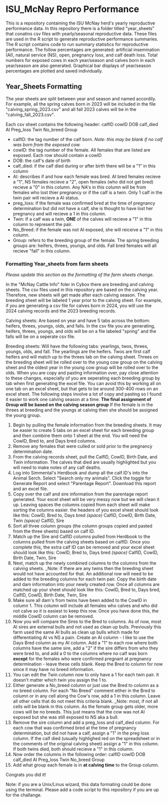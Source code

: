 # ISU_McNay Repro Performance 

This is a repository containing the ISU McNay herd's yearly reproductive performance data. In this repository there is a folder titled "year_sheets" that conatins csv files with yearly/seasonal reproductive data. These files are used in the R script to generate reproductive performance summaries. The R script contains code to run summary statistics for reproductive performance. The follow percentages are generated: artificial insemination (AI), natural service (NS), open, pregnancy loss, and calf death loss. Total numbers for exposed cows in each year/season and calves born in each year/season are also generated. Graphical bar displays of year/season percentages are plotted and saved individually. 


## Year_Sheets Formatting 

The year sheets are split between year and season and named accordily. For example, all the spring calves born in 2023 will be included in the file "calving_spring_2023.csv" and all fall 2023 calves will be in the "calving_fall_2023.csv". 

Each csv sheet contains the following header: calfID	cowID	DOB	calf_died	AI	Preg_loss	Twin	No_breed	Group
* calfID: the tag number of the calf born. _Note: this may be blank if no calf was born from the exposed cow._
* cowID: the tag number of the female. All females that are listed are exposed. Each row should contain a cowID 
* DOB: the calf's date of birth
* calf_died: if the calf died during or after birth there will be a "1" in this column
* AI: describes if and how each female was bred. AI bred females recieve a "1", NS females recieve a "2", open females (who did not get bred) recieve a "0" in this column. Any NA's in this column will be from females who lost thier pregnancy or if the calf is a twin. Only 1 calf in the twin pair will recieve a AI status. 
* preg_loss: if the female was confirmed bred at the time of pregnancy determination but did not have a calf, she is thought to have lost her pregnancy and will recieve a 1 in this column. 
* Twin: If a calf was a twin, **ONE** of the calves will recieve a "1" in this column to represent the pair. 
* No_Breed: if the female was not AI exposed, she will reiceive a "1" in this column. 
* Group: refers to the breeding group of the female. The spring breeding groups are: heifers, threes, youngs, and olds. Fall bred females will all recieve "fall" in this column. 

### Formatting Year_sheets from farm sheets

_Please update this section as the formatting of the farm sheets change._

In the "McNay Cattle Info" foler in Cybox there are breeding and calving sheets. The csv files used in this repository are based on the calving year. Therefore, new sheets will get made after each calving season. The breeding sheet will be labeled 1 year prior to the calving sheet. For example, if you are generating a csv file for calves born in 2024, you will use the 2024 calving records and the 2023 breeding records. 

Calving sheets: Are based on year and have 5 tabs across the bottom: heifers, threes, youngs, olds, and falls. In the csv file you are generating, heifers, threes, youngs, and olds will be on a file labeled "spring" and the falls will be on a seperate csv file. 

Breeding sheets: Will have the following tabs: yearlings, twos, threes, youngs, olds, and fall. The yearlings are the heifers. Twos are first calf heifers and will match up to the threes tab on the calving sheet. Threes on the breeding sheet will be rolled over to the young cow group on the calving sheet and the oldest year in the young cow group will be rolled over to the olds. When you are copy and pasting information over, pay close attention to these changes, especially of you are seperating each breeding group by tab when first generating the excel file. You can avoid this by working all on one tab on an excel sheet, but that gets to be around 300-400 rows on an excel sheet. The following steps involve a lot of copy and pasting so I found it easier to work one calving season at a time. **The final assignment of Group will be based on the calving season group** If the female is in the threes at breeding and the youngs at calving then she should be assigned the young group.

1) Begin by pulling the female information from the breeding sheets. It may be easier to create 5 tabs on an excel sheet for each breeding group and then combine them onto 1 sheet at the end. You will need the CowID, Bred to, and Days bred columns.
2) Remove any females that were culled or sold prior to the pregnancy determination date.  
3) From the calving records sheet, pull the CalfID, CowID, Birth Date, and Twin information. The calves that died are usually highlighted but you will need to make notes of any calf deaths.
4) Log into Simmental's Herdbook and dump all the calf ID's into the Animal Serch. Select "Search only my animals". Click the toggle for Generate Report and select "Parentage Report". Download this report and an excel file.
5) Copy over the calf and sire information from the parentage report generated. Your excel sheet will be very messy now but we will clean it up. Leaving spaces the columns copied from each sheet will make sorting the columns easier. the headers of you excel sheet should look like this:
  CowID, Bred to, Days bred     _(space)_     CalfID, CowID, Birth Date, Twin    _(space)_    CalfID, Sire
6) Sort all three column groups (the column groups copied and pasted from the three sheets) based on calf ID.
7) Match up the Sire and CalfID columns pulled from Herdbook to the columns pulled from the calving sheets based on calfID. Once you complete this, the extra calf ID can be removed and your excel sheet should look like this:
  CowID, Bred to, Days bred     _(space)_     CalfID, CowID, Birth Date, Twin, Sire
8) Next, match up the newly combined columns to the columns from the calving sheets. _Note: if there are any twins then the breeding sheet would not have accounted for that. An additional row will need to be added to the breeding columns for each twin pair. Copy the birth date and dam information into your newly created row. Once all columns are matched up your sheet should look like this:
  CowID, Bred to, Days bred, CalfID, CowID, Birth Date, Twin, Sire
9) Make sure all dam's from twins have been added to the CowID in column 1. This column will include all females who calves and who did not calve so it is easiest to keep this row. Once you have done this, the middle CowID column can be removed.
10) Now you will compare the Sires to the Bred to columns. As of now, most AI sires are external bulls and not used as clean up bulls. Previously this farm used the same AI bulls as clean up bulls which made for differentiating AI vs NS a pain. Create an AI column - I like to use the Days Bred column as my AI column. Add a "1" to each row where both columns have the same sire, add a "2" if the sire differs from who they were bred to, and add a 0 to the columns where no calf was born **except** for the females who were confirmed pregnant at pregnancy determination - leave these cells blank. Keep the Bred to column for now since it may have no breed information. 
11) You can edit the Twin column now to only have a 1 for each twin pair. It doesn't matter which twin you assign the 1 to.
12) Either generate a No_breed column or just use the Bred to column as a no breed column. For each "No Breed" comment either in the Bred to column or in any cell along the Cow's row, add a 1 in this column. Leave all other cells that do not meet this criteria blank. _Note: most, if not all cells will be blank in this column. As the female group gets older, more cows will be no breeds. This just means that the cow was not AI exposed but she was still exposed to NS aka a bull. 
13) Remove the sire column and add a preg_loss and calf_died column. For each cow that was confirmed bred at the time of pregnancy determination, but did not have a calf, assign a "1" in the preg loss column. If the calf died (usually highlighed red on the spreadsheet or in the comments of the original calving sheet) assign a "1" in this column. If both twins died, both should recieve a "1" in this column.
14) Now order the columns in the following order: calfID	cowID	DOB	calf_died	AI	Preg_loss	Twin	No_breed	Group
15) Add what group each female is in **at calving time** to the Group column.

Congrats you did it! 

Note: if you are a Unix/Linus wizard, this data formating could be done using the terminal. Please add a code script to this repository if you are up for the challange. 




